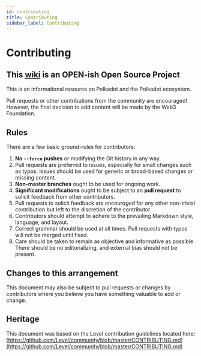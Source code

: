 ```yaml
---
id: contributing
title: Contributing
sidebar_label: Contributing
---
```


# Contributing

## This [wiki](https://github.com/w3f/Polkadot-wiki) is an **OPEN-ish Open Source Project**

This is an informational resource on Polkadot and the Polkadot ecosystem.

Pull requests or other contributions from the community are encouraged!  However, the final decision to add content will be made by the Web3 Foundation.

## Rules

There are a few basic ground-rules for contributors:

1. **No `--force` pushes** or modifying the Git history in any way.
2. Pull requests are preferred to issues, especially for small changes such as typos.  Issues should be used for generic or broad-based changes or missing content.
3. **Non-master branches** ought to be used for ongoing work.
4. **Significant modifications** ought to be subject to an **pull request** to solicit feedback from other contributors.
5. Pull requests to solicit feedback are _encouraged_ for any other non-trivial contribution but left to the discretion of the contributor.
6. Contributors should attempt to adhere to the prevailing Markdown style, language, and layout.
7. Correct grammar should be used at all times.  Pull requests with typos will not be merged until fixed.
8. Care should be taken to remain as objective and informative as possible.  There should be no editorializing, and external bias should not be present.


## Changes to this arrangement

This document may also be subject to pull requests or changes by contributors where you believe you have something valuable to add or change.

## Heritage

This document was based on the Level contribution guidelines located here: [https://github.com/Level/community/blob/master/CONTRIBUTING.md](https://github.com/Level/community/blob/master/CONTRIBUTING.md)
